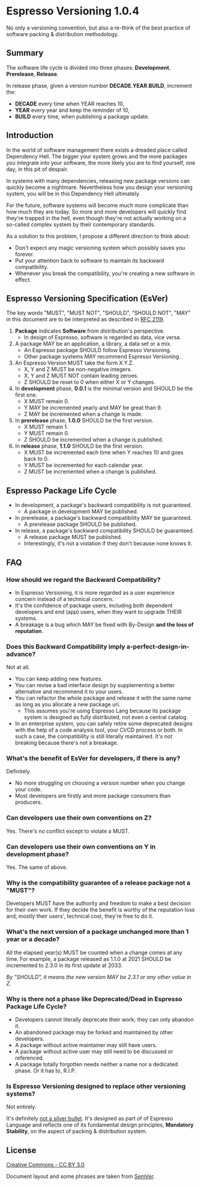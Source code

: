 # Espresso Versioning 1.0.4
No only a versioning convention, but also a re-think of the best practice of
software packing & distribution methodology.

## Summary
The software life cycle is divided into three phases: **Development**,
**Prerelease**, **Release**.

In release phase, given a version number **DECADE**.**YEAR**.**BUILD**, increment the:
- **DECADE** every time when YEAR reaches 10,
- **YEAR** every year and keep the reminder of 10,
- **BUILD** every time,
when publishing a package update.

## Introduction
In the world of software management there exists a dreaded place called
Dependency Hell. The bigger your system grows and the more packages you
integrate into your software, the more likely you are to find yourself, one day,
in this pit of despair.

In systems with many dependencies, releasing new package versions can quickly
become a nightmare. Nevertheless how you design your versioning system, you will
be in this Dependency Hell ultimately.

For the future, software systems will become much more complicate than how much
they are today. So more and more developers will quickly find they're trapped
in the hell, even though they're not actually working on a so-called complex
system by their contemporary standards.

As a solution to this problem, I propose a different direction to think about:
- Don't expect any magic versioning system which possibly saves you forever.
- Put your attention back to software to maintain its backward compatibility.
- Whenever you break the compatibility, you're creating a new software in effect.

## Espresso Versioning Specification (EsVer)
The key words "MUST", "MUST NOT", "SHOULD", "SHOULD NOT", "MAY" in this document
are to be interpreted as described in [RFC 2119](http://tools.ietf.org/html/rfc2119).

1. **Package** indicates **Software** from distribution's perspective.
   - In design of Espresso, software is regarded as data, vice versa.
2. A package MAY be an application, a library, a data set or a mix.
   - An Espresso package SHOULD follow Espresso Versioning.
   - Other package systems MAY recommend Espresso Versioning.
3. An Espresso Version MUST take the form X.Y.Z.
   - X, Y and Z MUST be non-negative integers.
   - X, Y and Z MUST NOT contain leading zeroes.
   - Z SHOULD be reset to 0 when either X or Y changes.
4. In **development** phase, **0.0.1** is the minimal version and SHOULD be the first one.
   - X MUST remain 0.
   - Y MAY be incremented yearly and MAY be great than 9.
   - Z MAY be incremented when a change is made.
5. In **prerelease** phase, **1.0.0** SHOULD be the first version.
   - X MUST remain 1.
   - Y MUST remain 0.
   - Z SHOULD be incremented when a change is published.
6. In **release** phase, **1.1.0** SHOULD be the first version.
   - X MUST be incremented each time when Y reaches 10 and goes back to 0.
   - Y MUST be incremented for each calendar year.
   - Z MUST be incremented when a change is published.

## Espresso Package Life Cycle
- In development, a package's backward compatibility is not guaranteed.
   - A package in development MAY be published.
- In prerelease, a package's backward compatibility MAY be guaranteed.
   - A prerelease package SHOULD be published.
- In release, a package's backward compatibility SHOULD be guaranteed.
   - A release package MUST be published.
   - Interestingly, it's not a violation if they don't because none knows it.

## FAQ
### **How should we regard the Backward Compatibility?**
- In Espresso Versioning, it is more regarded as a user experience concern
  instead of a technical concern.
- It's the confidence of package users, including both dependent developers and
  end (app) users, when they want to upgrade THEIR systems.
- A breakage is a bug which MAY be fixed with By-Design **and the loss of reputation**.

### **Does this Backward Compatibility imply a-perfect-design-in-advance?**
Not at all.
- You can keep adding new features.
- You can revise a bad interface design by supplementing a better alternative
  and recommend it to your users.
- You can refactor the whole package and release it with the same name as long
  as you allocate a new package uri.
  - This assumes you're using Espresso Lang because its package system is designed
    as fully distributed, not even a central catalog.
- In an enterprise system, you can safely retire some deprecated designs with
  the help of a code analysis tool, your CI/CD process or both. In such a case,
  the compatibility is still literally maintained. It's not breaking because
  there's not a breakage.

### What's the benefit of EsVer for developers, if there is any?
Definitely.
- No more struggling on choosing a version number when you change your code.
- Most developers are firstly and more package consumers than producers.

### **Can developers use their own conventions on Z?**
Yes. There's no conflict except to violate a MUST.

### **Can developers use their own conventions on Y in development phase?**
Yes. The same of above.

### **Why is the compatibility guarantee of a release package not a "MUST"?**
Developers MUST have the authority and freedom to make a best decision for
their own work. If they decide the benefit is worthy of the reputation loss and,
mostly their users', technical cost, they're free to do it.

### **What's the next version of a package unchanged more than 1 year or a decade?**
All the elapsed year(s) MUST be counted when a change comes at any time.
For example, a package released as 1.1.0 at 2021 SHOULD be incremented to 2.3.0
in its first update at 2033.

*By "SHOULD", it means the new version MAY be 2.3.1 or any other value in Z.*

### **Why is there not a phase like Deprecated/Dead in Espresso Package Life Cycle?**
- Developers cannot literally deprecate their work; they can only abandon it.
- An abandoned package may be forked and maintained by other developers.
- A package without active maintainer may still have users.
- A package without active user may still need to be discussed or referenced.
- A package totally forgotten needs neither a name nor a dedicated phase. Or it has to, R.I.P.

### **Is Espresso Versioning designed to replace other versioning systems?**
Not entirely.

It's definitely [not a silver bullet](https://en.wikipedia.org/wiki/No_Silver_Bullet).
It's designed as part of of Espresso Language and reflects one of its
fundamental design principles, **Mandatory Stability**, on the aspect of packing
& distribution system.

## License
[Creative Commons - CC BY 3.0](http://creativecommons.org/licenses/by/3.0/)

Document layout and some phrases are taken from [SemVer](https://semver.org/).
